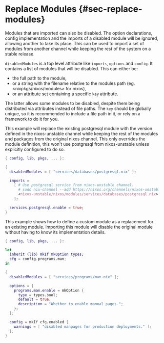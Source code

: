 # Replace Modules {#sec-replace-modules}

Modules that are imported can also be disabled. The option declarations,
config implementation and the imports of a disabled module will be
ignored, allowing another to take its place. This can be used to
import a set of modules from another channel while keeping the rest of
the system on a stable release.

`disabledModules` is a top level attribute like `imports`, `options` and
`config`. It contains a list of modules that will be disabled. This can
either be:
 - the full path to the module,
 - or a string with the filename relative to the modules path (eg. \<nixpkgs/nixos/modules> for nixos),
 - or an attribute set containing a specific `key` attribute.

The latter allows some modules to be disabled, despite them being distributed
via attributes instead of file paths. The `key` should be globally unique, so
it is recommended to include a file path in it, or rely on a framework to do it
for you.

This example will replace the existing postgresql module with the
version defined in the nixos-unstable channel while keeping the rest of
the modules and packages from the original nixos channel. This only
overrides the module definition, this won't use postgresql from
nixos-unstable unless explicitly configured to do so.

```nix
{ config, lib, pkgs, ... }:

{
  disabledModules = [ "services/databases/postgresql.nix" ];

  imports =
    [ # Use postgresql service from nixos-unstable channel.
      # sudo nix-channel --add https://nixos.org/channels/nixos-unstable nixos-unstable
      <nixos-unstable/nixos/modules/services/databases/postgresql.nix>
    ];

  services.postgresql.enable = true;
}
```

This example shows how to define a custom module as a replacement for an
existing module. Importing this module will disable the original module
without having to know its implementation details.

```nix
{ config, lib, pkgs, ... }:

let
  inherit (lib) mkIf mkOption types;
  cfg = config.programs.man;
in

{
  disabledModules = [ "services/programs/man.nix" ];

  options = {
    programs.man.enable = mkOption {
      type = types.bool;
      default = true;
      description = "Whether to enable manual pages.";
    };
  };

  config = mkIf cfg.enabled {
    warnings = [ "disabled manpages for production deployments." ];
  };
}
```

